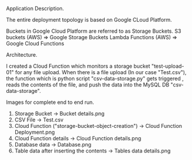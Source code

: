 Application Description.

The entire deployment topology is based on Google CLoud Platform. 

Buckets in Google Cloud Platform are referred to as Storage Buckets. 
S3 buckets (AWS) => Google Storage Buckets
Lambda Functions (AWS) => Google Cloud Functions

Architecture. 

I created a Cloud Function which monitors a storage bucket "test-upload-01" for any file upload.
When there is a file upload (In our case "Test.csv"), the function which is python script "csv-data-storage.py" gets triggered , reads the 
contents of the file, and push the data into the MySQL DB "csv-data-storage".

Images for complete end to end run. 

1. Storage Bucket -> Bucket details.png
2. CSV File -> Test.csv
3. Cloud Function ("storage-bucket-object-creation") -> Cloud Function Deployment.png
4. Cloud Function details -> Cloud Function details.png
5. Database data -> Database.png
6. Table data after inserting the contents -> Tables data details.png
